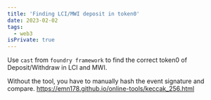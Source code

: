 ```yaml
---
title: 'Finding LCI/MWI deposit in token0'
date: 2023-02-02
tags:
  - web3
isPrivate: true
---
```


Use `cast` from `foundry framework` to find the correct token0 of Deposit/Withdraw in LCI and MWI.

Without the tool, you have to manually hash the event signature and compare. https://emn178.github.io/online-tools/keccak_256.html

